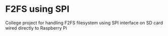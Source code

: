 # F2FS using SPI 
College project for handling F2FS filesystem using SPI interface on SD card wired directly to Raspberry Pi 
